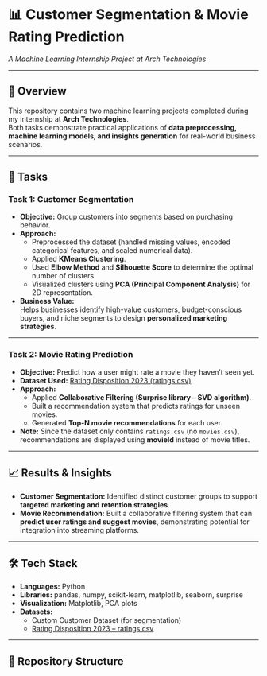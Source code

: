 # 📊 Customer Segmentation & Movie Rating Prediction  
_A Machine Learning Internship Project at Arch Technologies_

---

## 📌 Overview
This repository contains two machine learning projects completed during my internship at **Arch Technologies**.  
Both tasks demonstrate practical applications of **data preprocessing, machine learning models, and insights generation** for real-world business scenarios.

---

## 🚀 Tasks

### **Task 1: Customer Segmentation**
- **Objective:** Group customers into segments based on purchasing behavior.  
- **Approach:**  
  - Preprocessed the dataset (handled missing values, encoded categorical features, and scaled numerical data).  
  - Applied **KMeans Clustering**.  
  - Used **Elbow Method** and **Silhouette Score** to determine the optimal number of clusters.  
  - Visualized clusters using **PCA (Principal Component Analysis)** for 2D representation.  
- **Business Value:**  
  Helps businesses identify high-value customers, budget-conscious buyers, and niche segments to design **personalized marketing strategies**.  

---

### **Task 2: Movie Rating Prediction**
- **Objective:** Predict how a user might rate a movie they haven’t seen yet.  
- **Dataset Used:** [Rating Disposition 2023 (ratings.csv)](https://files.grouplens.org/datasets/rating-disposition-2023/ratings.csv)  
- **Approach:**  
  - Applied **Collaborative Filtering (Surprise library – SVD algorithm)**.  
  - Built a recommendation system that predicts ratings for unseen movies.  
  - Generated **Top-N movie recommendations** for each user.  
- **Note:** Since the dataset only contains `ratings.csv` (no `movies.csv`), recommendations are displayed using **movieId** instead of movie titles.  

---

## 📈 Results & Insights
- **Customer Segmentation:** Identified distinct customer groups to support **targeted marketing and retention strategies**.  
- **Movie Recommendation:** Built a collaborative filtering system that can **predict user ratings and suggest movies**, demonstrating potential for integration into streaming platforms.  

---

## 🛠️ Tech Stack
- **Languages:** Python  
- **Libraries:** pandas, numpy, scikit-learn, matplotlib, seaborn, surprise  
- **Visualization:** Matplotlib, PCA plots  
- **Datasets:**  
  - Custom Customer Dataset (for segmentation)  
  - [Rating Disposition 2023 – ratings.csv](https://files.grouplens.org/datasets/rating-disposition-2023/ratings.csv)  

---

## 📂 Repository Structure
